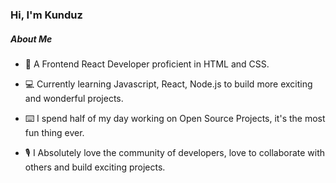 ### Hi, I'm Kunduz
##### About Me

* 💼 A  Frontend React Developer proficient in HTML and CSS.
 
* 💻  Currently learning Javascript, React, Node.js to build more exciting and wonderful projects.

* ⌨️ I spend half of my day working on Open Source Projects, it's the most fun thing ever.

*  🎙 I Absolutely love the community of developers, love to collaborate with others and build exciting projects.
 
